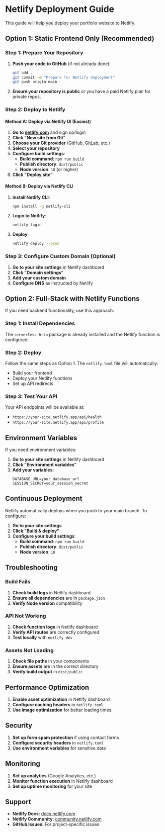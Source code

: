 # Netlify Deployment Guide

This guide will help you deploy your portfolio website to Netlify.

## Option 1: Static Frontend Only (Recommended)

### Step 1: Prepare Your Repository

1. **Push your code to GitHub** (if not already done):
   ```bash
   git add .
   git commit -m "Prepare for Netlify deployment"
   git push origin main
   ```

2. **Ensure your repository is public** or you have a paid Netlify plan for private repos.

### Step 2: Deploy to Netlify

#### Method A: Deploy via Netlify UI (Easiest)

1. **Go to [netlify.com](https://netlify.com)** and sign up/login
2. **Click "New site from Git"**
3. **Choose your Git provider** (GitHub, GitLab, etc.)
4. **Select your repository**
5. **Configure build settings**:
   - **Build command**: `npm run build`
   - **Publish directory**: `dist/public`
   - **Node version**: `18` (or higher)
6. **Click "Deploy site"**

#### Method B: Deploy via Netlify CLI

1. **Install Netlify CLI**:
   ```bash
   npm install -g netlify-cli
   ```

2. **Login to Netlify**:
   ```bash
   netlify login
   ```

3. **Deploy**:
   ```bash
   netlify deploy --prod
   ```

### Step 3: Configure Custom Domain (Optional)

1. **Go to your site settings** in Netlify dashboard
2. **Click "Domain settings"**
3. **Add your custom domain**
4. **Configure DNS** as instructed by Netlify

## Option 2: Full-Stack with Netlify Functions

If you need backend functionality, use this approach:

### Step 1: Install Dependencies

The `serverless-http` package is already installed and the Netlify function is configured.

### Step 2: Deploy

Follow the same steps as Option 1. The `netlify.toml` file will automatically:
- Build your frontend
- Deploy your Netlify functions
- Set up API redirects

### Step 3: Test Your API

Your API endpoints will be available at:
- `https://your-site.netlify.app/api/health`
- `https://your-site.netlify.app/api/profile`

## Environment Variables

If you need environment variables:

1. **Go to your site settings** in Netlify dashboard
2. **Click "Environment variables"**
3. **Add your variables**:
   ```
   DATABASE_URL=your_database_url
   SESSION_SECRET=your_session_secret
   ```

## Continuous Deployment

Netlify automatically deploys when you push to your main branch. To configure:

1. **Go to your site settings**
2. **Click "Build & deploy"**
3. **Configure your build settings**:
   - **Build command**: `npm run build`
   - **Publish directory**: `dist/public`
   - **Node version**: `18`

## Troubleshooting

### Build Fails

1. **Check build logs** in Netlify dashboard
2. **Ensure all dependencies** are in `package.json`
3. **Verify Node version** compatibility

### API Not Working

1. **Check function logs** in Netlify dashboard
2. **Verify API routes** are correctly configured
3. **Test locally** with `netlify dev`

### Assets Not Loading

1. **Check file paths** in your components
2. **Ensure assets** are in the correct directory
3. **Verify build output** in `dist/public`

## Performance Optimization

1. **Enable asset optimization** in Netlify dashboard
2. **Configure caching headers** in `netlify.toml`
3. **Use image optimization** for better loading times

## Security

1. **Set up form spam protection** if using contact forms
2. **Configure security headers** in `netlify.toml`
3. **Use environment variables** for sensitive data

## Monitoring

1. **Set up analytics** (Google Analytics, etc.)
2. **Monitor function execution** in Netlify dashboard
3. **Set up uptime monitoring** for your site

## Support

- **Netlify Docs**: [docs.netlify.com](https://docs.netlify.com)
- **Netlify Community**: [community.netlify.com](https://community.netlify.com)
- **GitHub Issues**: For project-specific issues 